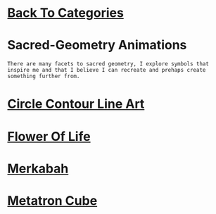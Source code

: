 # [Back To Categories](https://github.com/GabrielQSherman/Animations/tree/master#readme)

# Sacred-Geometry Animations

    There are many facets to sacred geometry, I explore symbols that inspire me and that I believe I can recreate and prehaps create something further from. 

# [Circle Contour Line Art](https://github.com/GabrielQSherman/Animations/tree/master/Sacred-Geometry/circles-contour#readme)
# [Flower Of Life](https://github.com/GabrielQSherman/Animations/tree/master/Sacred-Geometry/floweroflife#readme)
# [Merkabah](https://github.com/GabrielQSherman/Animations/tree/master/Sacred-Geometry/metatron#readme)
# [Metatron Cube](https://github.com/GabrielQSherman/Animations/tree/master/Sacred-Geometry/merkanah#readme)
